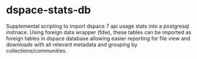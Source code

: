 # dspace-stats-db 

Supplemental scripting to import dspace 7 api usage stats into a postgresql instnace. Using foreign data wrapper (fdw), these tables can be imported as foreign tables in dspace database allowing easier reporting for file view and downloads with all relevant metadata and grouping by collections/communities. 

